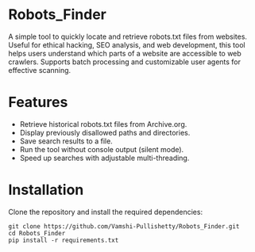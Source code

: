 # Robots_Finder
A simple tool to quickly locate and retrieve robots.txt files from websites. Useful for ethical hacking, SEO analysis, and web development, this tool helps users understand which parts of a website are accessible to web crawlers. Supports batch processing and customizable user agents for effective scanning.

# Features

- Retrieve historical robots.txt files from Archive.org.
- Display previously disallowed paths and directories.
- Save search results to a file.
- Run the tool without console output (silent mode).
- Speed up searches with adjustable multi-threading.

# Installation
Clone the repository and install the required dependencies:

```
git clone https://github.com/Vamshi-Pullishetty/Robots_Finder.git
cd Robots_Finder
pip install -r requirements.txt
```
